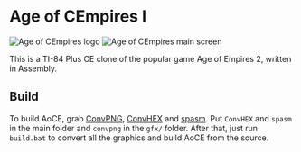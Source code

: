 # Age of CEmpires I
![Age of CEmpires logo](https://i.imgur.com/655vywO.png)
![Age of CEmpires main screen](https://i.imgur.com/1Pe3326.png)

This is a TI-84 Plus CE clone of the popular game Age of Empires 2, written in Assembly.

## Build
To build AoCE, grab [ConvPNG](https://github.com/mateoconlechuga/convpng), [ConvHEX](https://github.com/mateoconlechuga/convhex) and [spasm](https://github.com/alberthdev/spasm-ng). Put `ConvHEX` and `spasm` in the main folder and `convpng` in the `gfx/` folder. After that, just run `build.bat` to convert all the graphics and build AoCE from the source.
